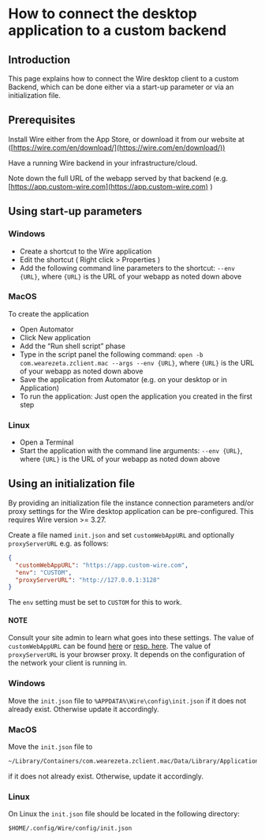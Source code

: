 # How to connect the desktop application to a custom backend

## Introduction

This page explains how to connect the Wire desktop client to a custom Backend, which can be done either via a start-up parameter or via an initialization file.

## Prerequisites

Install Wire either from the App Store, or download it from our website at ([https://wire.com/en/download/](https://wire.com/en/download/))

Have a running Wire backend in your infrastructure/cloud.

Note down the full URL of the webapp served by that backend (e.g. [https://app.custom-wire.com](https://app.custom-wire.com) )

## Using start-up parameters

### Windows

- Create a shortcut to the Wire application
- Edit the shortcut ( Right click > Properties )
- Add the following command line parameters to the shortcut: `--env {URL}`, where `{URL}` is the URL of your webapp as noted down above

### MacOS

To create the application

- Open Automator
- Click New application
- Add the “Run shell script” phase
- Type in the script panel the following command: `open -b com.wearezeta.zclient.mac --args --env {URL}`, where `{URL}` is the URL of your webapp as noted down above
- Save the application from Automator (e.g. on your desktop or in Application)
- To run the application: Just open the application you created in the first step

### Linux

- Open a Terminal
- Start the application with the command line arguments: `--env {URL}`, where `{URL}` is the URL of your webapp as noted down above

## Using an initialization file

By providing an initialization file the instance connection parameters and/or proxy settings for the Wire desktop application can be pre-configured. This requires Wire version >= 3.27.

Create a file named `init.json` and set `customWebAppURL` and optionally `proxyServerURL` e.g. as follows:

```json
{
  "customWebAppURL": "https://app.custom-wire.com",
  "env": "CUSTOM",
  "proxyServerURL": "http://127.0.0.1:3128"
}
```

The `env` setting must be set to `CUSTOM` for this to work.

#### NOTE
Consult your site admin to learn what goes into these settings. The value of `customWebAppURL` can be found [here](https://github.com/wireapp/wire-server/blob/e6aa50913cdcfde1200114787baabf7896394a2f/charts/webapp/templates/deployment.yaml#L40-L41) or [resp. here](https://github.com/wireapp/wire-server/blob/e6aa50913cdcfde1200114787baabf7896394a2f/charts/webapp/values.yaml#L26).  The value of `proxyServerURL` is your browser proxy.  It depends on the configuration of the network your client is running in.

### Windows

Move the `init.json` file to `%APPDATA%\Wire\config\init.json` if it does not already exist. Otherwise update it accordingly.

### MacOS

Move the `init.json` file to

```default
~/Library/Containers/com.wearezeta.zclient.mac/Data/Library/Application\ Support/Wire/config/init.json
```

if it does not already exist. Otherwise, update it accordingly.

### Linux

On Linux the `init.json` file should be located in the following directory:

```default
$HOME/.config/Wire/config/init.json
```
